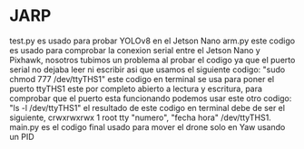 # JARP
test.py es usado para probar YOLOv8 en el Jetson Nano
arm.py este codigo es usado para comprobar la conexion serial entre el Jetson Nano y Pixhawk, nosotros tubimos un problema al probar el codigo ya que el puerto serial no dejaba leer ni escribir asi que usamos el siguiente codigo: "sudo chmod 777 /dev/ttyTHS1" este codigo en terminal se usa para poner el puerto ttyTHS1 este por completo abierto a lectura y escritura, para comprobar que el puerto esta funcionando podemos usar este otro codigo: "ls -l /dev/ttyTHS1" el resultado de este codigo en terminal debe de ser el siguiente, crwxrwxrwx 1 root tty "numero", "fecha hora" /dev/ttyTHS1.
main.py es el codigo final usado para mover el drone solo en Yaw usando un PID 
